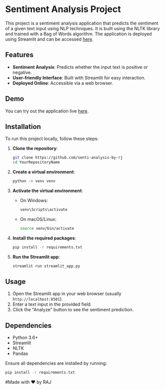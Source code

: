 # Sentiment Analysis Project

This project is a sentiment analysis application that predicts the sentiment of a given text input using NLP techniques. It is built using the NLTK library and trained with a Bag of Words algorithm. The application is deployed using Streamlit and can be accessed [here](https://senti-analysis-by-raj.streamlit.app/).

## Features

- **Sentiment Analysis**: Predicts whether the input text is positive or negative.
- **User-friendly Interface**: Built with Streamlit for easy interaction.
- **Deployed Online**: Accessible via a web browser.

## Demo

You can try out the application live [here](https://senti-analysis-by-raj.streamlit.app/).

## Installation

To run this project locally, follow these steps:

1. **Clone the repository**:
    ```bash
    git clone https://github.com/senti-analysis-by-rj
    cd YourRepositoryName
    ```

2. **Create a virtual environment**:
    ```bash
    python -m venv venv
    ```

3. **Activate the virtual environment**:
    - On Windows:
        ```bash
        venv\Scripts\activate
        ```
    - On macOS/Linux:
        ```bash
        source venv/bin/activate
        ```

4. **Install the required packages**:
    ```bash
    pip install -r requirements.txt
    ```

5. **Run the Streamlit app**:
    ```bash
    streamlit run streamlit_app.py
    ```

## Usage

1. Open the Streamlit app in your web browser (usually `http://localhost:8501`).
2. Enter a text input in the provided field.
3. Click the "Analyze" button to see the sentiment prediction.

## Dependencies

- Python 3.6+
- Streamlit
- NLTK
- Pandas

Ensure all dependencies are installed by running:
```bash
pip install -r requirements.txt
```
#Made with ❤️ by RAJ
